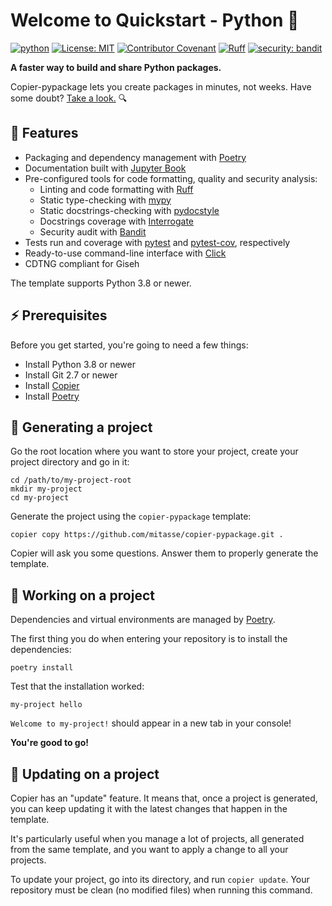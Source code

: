 # Welcome to Quickstart - Python 👋

[![python](https://img.shields.io/badge/python-3.8%2B-blue)](https://www.python.org)
[![License: MIT](https://img.shields.io/badge/License-MIT-yellow.svg)](LICENSE)
[![Contributor Covenant](https://img.shields.io/badge/Contributor%20Covenant-2.1-4baaaa.svg)](CODE_OF_CONDUCT.md)
[![Ruff](https://img.shields.io/endpoint?url=https://raw.githubusercontent.com/astral-sh/ruff/main/assets/badge/v2.json)](https://github.com/astral-sh/ruff)
[![security: bandit](https://img.shields.io/badge/security-bandit-yellow.svg)](https://github.com/PyCQA/bandit)

**A faster way to build and share Python packages.**

Copier-pypackage lets you create packages in minutes, not weeks. Have some doubt? [Take a look.](https://github.com/mitasse/my-project) 🔍

## 🔧 Features

- Packaging and dependency management with [Poetry]
- Documentation built with [Jupyter Book]
- Pre-configured tools for code formatting, quality and security analysis:
    - Linting and code formatting with [Ruff]
    - Static type-checking with [mypy]
    - Static docstrings-checking with [pydocstyle]
    - Docstrings coverage with [Interrogate]
    - Security audit with [Bandit]
- Tests run and coverage with [pytest] and [pytest-cov], respectively
- Ready-to-use command-line interface with [Click]
- CDTNG compliant for Giseh

The template supports Python 3.8 or newer.

[bandit]: https://github.com/PyCQA/bandit

[interrogate]: https://interrogate.readthedocs.io

[mypy]: http://mypy-lang.org/

[poetry]: https://python-poetry.org/

[pydocstyle]: http://www.pydocstyle.org/

[pytest]: https://docs.pytest.org/en/latest/

[pytest-cov]: https://pytest-cov.readthedocs.io/en/latest/

[ruff]: https://docs.astral.sh/ruff/

[jupyter book]: https://jupyterbook.org/en/stable/intro.html

[click]: https://click.palletsprojects.com/

## ⚡ Prerequisites

Before you get started, you're going to need a few things:

- Install Python 3.8 or newer
- Install Git 2.7 or newer
- Install [Copier](https://copier.readthedocs.io/en/stable/)
- Install [Poetry](https://python-poetry.org/)

## 🚀 Generating a project

Go the root location where you want to store your project, create your project directory and go in it:

```commandline
cd /path/to/my-project-root
mkdir my-project
cd my-project
```

Generate the project using the `copier-pypackage` template:

```commandline
copier copy https://github.com/mitasse/copier-pypackage.git .
```

Copier will ask you some questions. Answer them to properly generate the template.

## 👷 Working on a project

Dependencies and virtual environments are managed by [Poetry].

The first thing you do when entering your repository is to install the dependencies:

```commandline
poetry install
```

Test that the installation worked:

```commandline
my-project hello
```

`Welcome to my-project!` should appear in a new tab in your console!

**You're good to go!**

## 📌 Updating on a project

Copier has an "update" feature. It means that, once a project is generated, you can keep updating it
with the latest changes that happen in the template.

It's particularly useful when you manage a lot of projects, all generated from the same template,
and you want to apply a change to all your projects.

To update your project, go into its directory, and run `copier update`. Your repository must be
clean (no modified files) when running this command.
